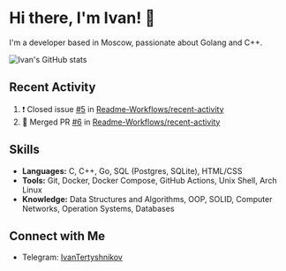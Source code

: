 # Hi there, I'm Ivan! 👋

I'm a developer based in Moscow, passionate about Golang and C++.

![Ivan's GitHub stats](https://github-readme-stats.vercel.app/api?username=10Narratives&show_icons=true&theme=radical)

## Recent Activity

<!--START_SECTION:activity-->
1. ❗️ Closed issue [#5](https://github.com/Readme-Workflows/recent-activity/issues/5) in [Readme-Workflows/recent-activity](https://github.com/Readme-Workflows/recent-activity)
2. 🎉 Merged PR [#6](https://github.com/Readme-Workflows/recent-activity/pull/6) in [Readme-Workflows/recent-activity](https://github.com/Readme-Workflows/recent-activity)
<!--END_SECTION:activity-->

## Skills

- **Languages:**  C, C++, Go, SQL (Postgres, SQLite), HTML/CSS
- **Tools:** Git, Docker, Docker Compose, GitHub Actions, Unix Shell, Arch Linux
- **Knowledge:** Data Structures and Algorithms, OOP, SOLID, Computer Networks, Operation Systems, Databases

## Connect with Me

- Telegram: [IvanTertyshnikov](https://t.me/IvanTertyshnikov)

